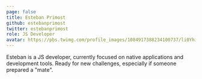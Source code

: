 ```yaml
---
page: false
title: Esteban Primost
github: estebanprimost
twitter: estebanprimost
role: JS Developer
avatar: https://pbs.twimg.com/profile_images/1084917388234100737/li0YhisM_400x400.jpg
---
```


Esteban is a JS developer, currently focused on native applications and development tools. Ready for new challenges, especially if someone prepared a "mate".
